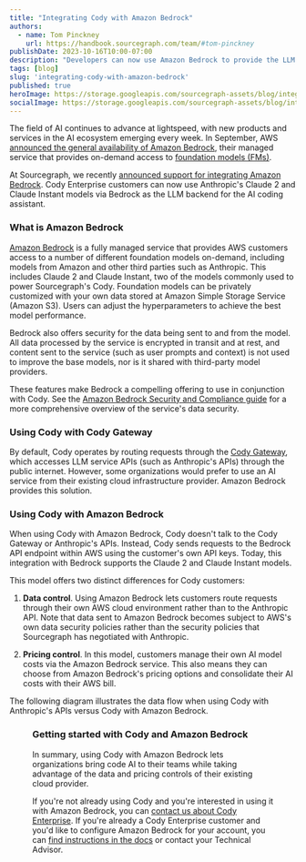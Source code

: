 ```yaml
---
title: "Integrating Cody with Amazon Bedrock"
authors:
  - name: Tom Pinckney
    url: https://handbook.sourcegraph.com/team/#tom-pinckney
publishDate: 2023-10-16T10:00-07:00
description: "Developers can now use Amazon Bedrock to provide the LLM backend for Cody."
tags: [blog]
slug: 'integrating-cody-with-amazon-bedrock'
published: true
heroImage: https://storage.googleapis.com/sourcegraph-assets/blog/integrating-cody-with-amazon-bedrock/amazon-bedrock-hero.png
socialImage: https://storage.googleapis.com/sourcegraph-assets/blog/integrating-cody-with-amazon-bedrock/amazon-bedrock-hero.png
---
```


The field of AI continues to advance at lightspeed, with new products and services in the AI ecosystem emerging every week. In September, AWS [announced the general availability of Amazon Bedrock](https://aws.amazon.com/blogs/aws/amazon-bedrock-is-now-generally-available-build-and-scale-generative-ai-applications-with-foundation-models/), their managed service that provides on-demand access to [foundation models (FMs)](https://aws.amazon.com/what-is/foundation-models/).

At Sourcegraph, we recently [announced support for integrating Amazon Bedrock](https://about.sourcegraph.com/blog/feature-release-october-2023). Cody Enterprise customers can now use Anthropic's Claude 2 and Claude Instant models via Bedrock as the LLM backend for the AI coding assistant.

### What is Amazon Bedrock

[Amazon Bedrock](https://aws.amazon.com/bedrock/) is a fully managed service that provides AWS customers access to a number of different foundation models on-demand, including models from Amazon and other third parties such as Anthropic. This includes Claude 2 and Claude Instant, two of the models commonly used to power Sourcegraph's Cody. Foundation models can be privately customized with your own data stored at Amazon Simple Storage Service (Amazon S3). Users can adjust the hyperparameters to achieve the best model performance.

Bedrock also offers security for the data being sent to and from the model. All data processed by the service is encrypted in transit and at rest, and content sent to the service (such as user prompts and context) is not used to improve the base models, nor is it shared with third-party model providers.

These features make Bedrock a compelling offering to use in conjunction with Cody. See the [Amazon Bedrock Security and Compliance guide](https://aws.amazon.com/bedrock/security-compliance/) for a more comprehensive overview of the service's data security.

### Using Cody with Cody Gateway

By default, Cody operates by routing requests through the [Cody Gateway](https://docs.sourcegraph.com/cody/explanations/cody_gateway), which accesses LLM service APIs (such as Anthropic's APIs) through the public internet. However, some organizations would prefer to use an AI service from their existing cloud infrastructure provider. Amazon Bedrock provides this solution.

### Using Cody with Amazon Bedrock

When using Cody with Amazon Bedrock, Cody doesn't talk to the Cody Gateway or Anthropic's APIs. Instead, Cody sends requests to the Bedrock API endpoint within AWS using the customer's own API keys. Today, this integration with Bedrock supports the Claude 2 and Claude Instant models.

This model offers two distinct differences for Cody customers:

1.  **Data control**. Using Amazon Bedrock lets customers route requests through their own AWS cloud environment rather than to the Anthropic API. Note that data sent to Amazon Bedrock becomes subject to AWS's own data security policies rather than the security policies that Sourcegraph has negotiated with Anthropic.

2.  **Pricing control**. In this model, customers manage their own AI model costs via the Amazon Bedrock service. This also means they can choose from Amazon Bedrock's pricing options and consolidate their AI costs with their AWS bill.

The following diagram illustrates the data flow when using Cody with Anthropic's APIs versus Cody with Amazon Bedrock.

<Figure
    src="https://storage.googleapis.com/sourcegraph-assets/blog/integrating-cody-with-amazon-bedrock/amazon-bedrock-dataflow.png"
    alt="A diagram showing how Cody talks to the Anthropic API versus the Bedrock API."
/>

### Getting started with Cody and Amazon Bedrock

In summary, using Cody with Amazon Bedrock lets organizations bring code AI to their teams while taking advantage of the data and pricing controls of their existing cloud provider.

If you're not already using Cody and you're interested in using it with Amazon Bedrock, you can [contact us about Cody Enterprise](https://about.sourcegraph.com/contact/request-info). If you're already a Cody Enterprise customer and you'd like to configure Amazon Bedrock for your account, you can [find instructions in the docs](https://docs.sourcegraph.com/cody/overview/enable-cody-enterprise#anthropic-claude-through-aws-bedrock) or contact your Technical Advisor.